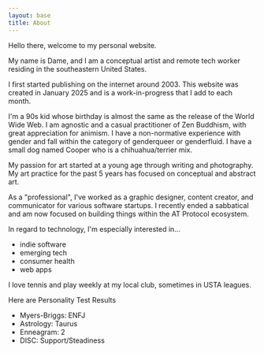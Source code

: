 ```yaml
---
layout: base
title: About
---
```


Hello there, welcome to my personal website.

My name is Dame, and I am a conceptual artist and remote tech worker residing in the southeastern United States. 

I first started publishing on the internet around 2003. This website was created in January 2025 and is a work-in-progress that I add to each month.

I'm a 90s kid whose birthday is almost the same as the release of the World Wide Web. I am agnostic and a casual practitioner of Zen Buddhism, with great appreciation for animism. I have a non-normative experience with gender and fall within the category of genderqueer or genderfluid. I have a small dog named Cooper who is a chihuahua/terrier mix.

My passion for art started at a young age through writing and photography. My art practice for the past 5 years has focused on conceptual and abstract art.

As a "professional", I've worked as a graphic designer, content creator, and communicator for various software startups. I recently ended a sabbatical and am now focused on building things within the AT Protocol ecosystem.

In regard to technology, I'm especially interested in...
- indie software
- emerging tech
- consumer health
- web apps

I love tennis and play weekly at my local club, sometimes in USTA leagues.

Here are  Personality Test Results
- Myers-Briggs: ENFJ
- Astrology: Taurus
- Enneagram: 2
- DISC: Support/Steadiness